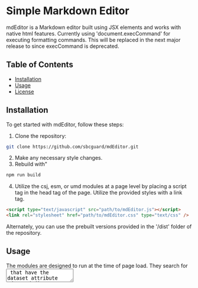 # Simple Markdown Editor

mdEditor is a Markdown editor built using JSX elements and works with native html features.
Currently using 'document.execCommand' for executing formatting commands. This will be replaced in the next major release to since execCommand is deprecated.

## Table of Contents

- [Installation](#installation)
- [Usage](#usage)
- [License](#license)

## Installation

To get started with mdEditor, follow these steps:

1. Clone the repository:

```bash
git clone https://github.com/sbcguard/mdEditor.git
```

2. Make any necessary style changes.
3. Rebuild with"

```bash
npm run build
```

4. Utilize the csj, esm, or umd modules at a page level by placing a script tag in the head tag of the page. Utilize the provided styles with a link tag.

```html
<script type="text/javascript" src="path/to/mdEditor.js"></script>
<link rel="stylesheet" href="path/to/mdEditor.css" type="text/css" />
```

Alternately, you can use the prebuilt versions provided in the '/dist' folder of the repository.

## Usage

The modules are designed to run at the time of page load. They search for <textarea> that have the dataset attribute "data-mdeditor" attribute set.
You can have an unlimited number of <textarea> with the dataset attribute on a page.

## License

Simple Markdown Editor is [MIT licensed](./LICENSE).

